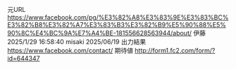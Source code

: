元URL
https://www.facebook.com/pg/%E3%82%A8%E3%83%9E%E3%83%BC%E3%82%B8%E3%82%A7%E3%83%B3%E3%82%B9%E5%90%88%E5%90%8C%E4%BC%9A%E7%A4%BE-181556628563944/about/					伊藤	2025/1/29	16:58:40						misaki	2025/06/19
出力結果
https://www.facebook.com/contact/
期待値
http://form1.fc2.com/form/?id=644347
